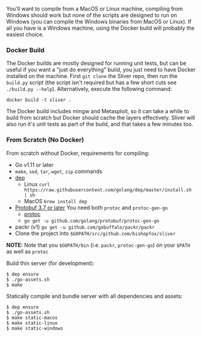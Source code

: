 You'll want to compile from a MacOS or Linux machine, compiling from Windows should work but none of the scripts are designed to run on Windows (you can compile the Windows binaries from MacOS or Linux). If all you have is a Windows machine, using the Docker build will probably the easiest choice.

### Docker Build
The Docker builds are mostly designed for running unit tests, but can be useful if you want a "just do everything" build, you just need to have Docker installed on the machine. First `git clone` the Sliver repo, then run the `build.py` script (the script isn't required but has a few short cuts see `./build.py --help`). Alternatively, execute the following command: 

```
docker build -t sliver .
```

The Docker build includes mingw and Metasploit, so it can take a while to build from scratch but Docker should cache the layers effectively. Sliver will also run it's unit tests as part of the build, and that takes a few minutes too.

### From Scratch (No Docker)
From scratch without Docker, requirements for compiling:

* Go v1.11 or later
* `make`, `sed`, `tar`, `wget`, `zip` commands
* [dep](https://golang.github.io/dep/) 
  * Linux `curl https://raw.githubusercontent.com/golang/dep/master/install.sh | sh`
  * MacOS `brew install dep`
* [Protobuf 3.7 or later](https://github.com/golang/protobuf) You need both `protoc` and `protoc-gen-go`
  * [protoc](https://github.com/protocolbuffers/protobuf/releases)
  * `go get -u github.com/golang/protobuf/protoc-gen-go`
* packr (v1) `go get -u github.com/gobuffalo/packr/packr`
* Clone the project into `$GOPATH/src/github.com/bishopfox/sliver`

__NOTE:__ Note that you `$GOPATH/bin` (i.e. `packr`, `protoc-gen-go`) on your `$PATH` as well as `protoc`

Build thin server (for development):

```
$ dep ensure
$ ./go-assets.sh
$ make
```

Statically compile and bundle server with all dependencies and assets:

```
$ dep ensure
$ ./go-assets.sh
$ make static-macos
$ make static-linux
$ make static-windows
```
